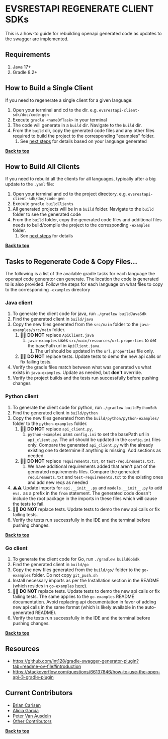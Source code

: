<a name="top" />

# EVSRESTAPI REGENERATE CLIENT SDKs

This is a how-to guide for rebuilding openapi generated code as updates to the swagger are implemented.

## Requirements

1. Java 17+
2. Gradle 8.2+

## How to Build a Single Client

If you need to regenerate a single client for a given language:

1. Open your terminal and cd to the dir. e.g. `evsrestapi-client-sdk/doc/code-gen`
2. Execute `gradle <nameOfTask>` in your terminal
3. The code will generate in a `build` dir. Navigate to the `build` dir.
4. From the `build` dir, copy the generated code files and any other files required to build the project to the
   corresponding "examples" folder.
   1. See [next steps](#tasks-to-regenerate-code--copy-files) for details based on your language generated

**[Back to top](#evsrestapi-regenerate-client-sdks)**

## How to Build All Clients

If you need to rebuild all the clients for all languages, typically after a big update to the `.yaml` file:

1. Open your terminal and cd to the project directory. e.g. `evsrestapi-client-sdk/doc/code-gen`
2. Execute `gradle buildClients`
3. All generated projects will be in a `build` folder. Navigate to the `build` folder to see the generated code
4. From the `build` folder, copy the generated code files and additional files needs to build/compile the project to the
   corresponding `-examples` folder.
   1. See [next steps](#tasks-to-regenerate-code--copy-files) for details

**[Back to top](#evsrestapi-regenerate-client-sdks)**

## Tasks to Regenerate Code & Copy Files...

The following is a list of the available gradle tasks for each language the openapi code generator can generate. The
location the code is generated to is also provided. Follow the steps for each language on what files to copy to the
corresponding `-examples` directory

### Java client

1. To generate the client code for java, run `./gradlew buildJavaSdk`
2. Find the generated client in `build/java`
3. Copy the new files generated from the `src/main` folder to the `java-examples/src/main` folder.
   1. 🚫🚫 **DO NOT** replace `ApiClient.java`
      1. `java-examples` uses `src/main/resources/url.properties` to set the basePath url in `ApiClient.java`.
         1. The url should be updated in the `url.properties` file only.
   2. 🚫🚫 **DO NOT** replace tests. Update tests to demo the new api calls or fix failing tests.
4. Verify the gradle files match between what was generated vs what exists in `java-examples`. Update as needed, but
   **don't** override.
5. Verify the project builds and the tests run successfully before pushing changes

### Python client

1. To generate the client code for python, run `./gradlew buildPythonSdk`
2. Find the generated client in `build/python`
3. Copy the new files generated from the `build/python/python-examples/` folder to the `python-examples` folder.
   1. 🚫🚫 **DO NOT** replace `api_client.py`,
      1. `python-examples` uses `config.ini` to set the basePath url in `api_client.py`. The url should be updated in
         the `config.ini` files only. Compare the generated `api_client.py` with the already existing one to determine
         if anything is missing. Add sections as needed.
   2. 🚫🚫 **DO NOT** replace `requirements.txt`, or `test-requirements.txt`.
      1. We have additional requirements added that aren't part of the generated requirements files. Compare the
         generated `requirements.txt` and `test-requirements.txt` to the existing ones and add new reqs as needed
4. ⚠️⚠️ Update imports for `api.__init__.py` and `models.__init__.py` to add `evs.` as a prefix in the `from` statement. The generated
   code doesn't include the root package in the imports in these files which will cause the tests to fail.
5. 🚫🚫 **DO NOT** replace tests. Update tests to demo the new api calls or fix failing tests.
6. Verify the tests run successfully in the IDE and the terminal before pushing changes.

**[Back to top](#evsrestapi-regenerate-client-sdks)**

### Go client

1. To generate the client code for Go, run `./gradlew buildGoSdk`
2. Find the generated client in `build/go`
3. Copy the new files generated from the `build/go/` folder to the `go-examples` folder. Do not copy `git_push.sh`
4. Install necessary imports as per the Installation section in the README (which resides in `go-examples` [here](README.md)).
5. 🚫🚫 **DO NOT** replace tests. Update tests to demo the new api calls or fix failing tests. The same applies to the `go-examples` README documentation. Avoid replacing api documentation in favor of adding new api calls in the same format (which is likely available in the auto-generated README).
6. Verify the tests run successfully in the IDE and the terminal before pushing changes.

**[Back to top](#evsrestapi-regenerate-client-sdks)**

## Resources

- <https://github.com/int128/gradle-swagger-generator-plugin?tab=readme-ov-file#introduction>
- <https://stackoverflow.com/questions/66137846/how-to-use-the-open-api-3-gradle-plugin>

## Current Contributors

- [Brian Carlsen](https://github.com/bcarlsenca)
- [Alicia Garcia](https://github.com/gaaliciA1990)
- [Peter Van Ausdeln](https://github.com/peter-va)
- [Other Contributors](https://github.com/NCIEVS/evsrestapi-client-SDK/graphs/contributors)

**[Back to top](#evsrestapi-regenerate-client-sdks)**
